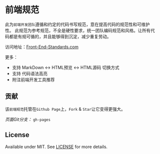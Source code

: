 # 前端规范

此为`前端开发团队`遵循和约定的代码书写规范，意在提高代码的规范性和可维护性。
此规范为参考规范，不全是硬性要求，统一团队编码规范和风格。让所有代码都是有规可循的，并且能够得到沉淀，减少重复劳动。

访问地址：[Front-End-Standards.com]

更多：

* 支持 MarkDown <-> HTML预览 <-> HTML源码 切换方式
* 支持 代码语法高亮
* 附注前端开发工具推荐

## 贡献

该`前端规范`托管在`Github Page`上，`Fork` & `Star`让它变得更强大。

*页面Git分支：* `gh-pages`

## License

Available under MIT. See [LICENSE] for more details.

[Front-End-Standards.com]: http://front-end-standards.com/ 'Front End Standards'
[LICENSE]: http://rem.mit-license.org 'MIT License'